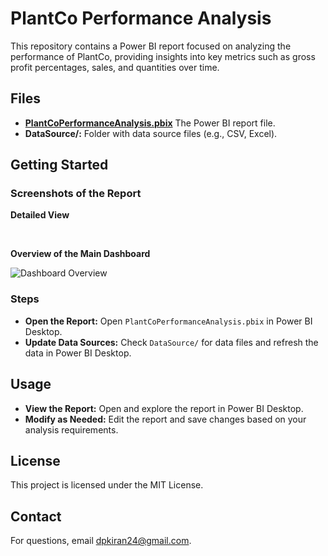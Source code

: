 <h1>PlantCo Performance Analysis</h1>
<p>This repository contains a Power BI report focused on analyzing the performance of PlantCo, providing insights into key metrics such as gross profit percentages, sales, and quantities over time.</p>

<h2>Files</h2>
<ul>
    <li><strong><a href="https://app.powerbi.com/Redirect?action=openreport&context=Annotate&ctid=71b778b1-0a13-4b09-bd42-94367e4d13a2&pbi_source=mobile_android&groupObjectId=44bce590-1665-4d90-ac94-108376c9d1e6&appId=&reportObjectId=d3064c8e-092e-40fc-a788-daa6a8c2d6e9&reportPage=505627fb034da7483c8e&bookmarkGuid=920abace-058d-4107-b960-c0e10823e45b&fullScreen=0">PlantCoPerformanceAnalysis.pbix</a></strong> The Power BI report file.</li>
    <li><strong>DataSource/:</strong> Folder with data source files (e.g., CSV, Excel).</li>
</ul>

<h2>Getting Started</h2>

<h3>Screenshots of the Report</h3>

<p><strong>Detailed View</strong></p>
<br>
<p><strong>Overview of the Main Dashboard</strong></p>
<div class="images">
    <img src="https://github.com/user-attachments/assets/317a0a3c-1eca-4196-b223-5156e55cf3ac" alt="Dashboard Overview">
</div>

<h3>Steps</h3>
<ul>
    <li><strong>Open the Report:</strong> Open <code>PlantCoPerformanceAnalysis.pbix</code> in Power BI Desktop.</li>
    <li><strong>Update Data Sources:</strong> Check <code>DataSource/</code> for data files and refresh the data in Power BI Desktop.</li>
</ul>

<h2>Usage</h2>
<ul>
    <li><strong>View the Report:</strong> Open and explore the report in Power BI Desktop.</li>
    <li><strong>Modify as Needed:</strong> Edit the report and save changes based on your analysis requirements.</li>
</ul>

<div class="license">
    <h2>License</h2>
    <p>This project is licensed under the MIT License.</p>
</div>

<div class="contact">
    <h2>Contact</h2>
    <p>For questions, email <a href="mailto:dpkiran24@gmail.com">dpkiran24@gmail.com</a>.</p>
</div>
